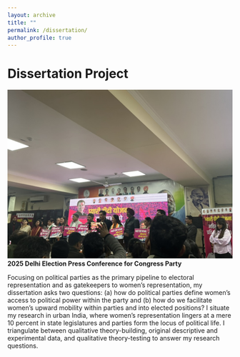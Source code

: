 ```yaml
---
layout: archive
title: ""
permalink: /dissertation/
author_profile: true
---
```


# Dissertation Project

![](images/D761F68E-A9B9-49D6-BEF7-89E4CAC517CB_1_105_c.jpeg) 
**2025 Delhi Election Press Conference for Congress Party**

Focusing on political parties as the primary pipeline to electoral representation and as gatekeepers to women’s representation, my dissertation asks two questions: (a) how do political parties define women’s access to political power within the party and (b) how do we facilitate women’s upward mobility within parties and into elected positions? I situate my research in urban India, where women’s representation lingers at a mere 10 percent in state legislatures and parties form the locus of political life. I triangulate between qualitative theory-building, original descriptive and experimental data, and qualitative theory-testing to answer my research questions.

